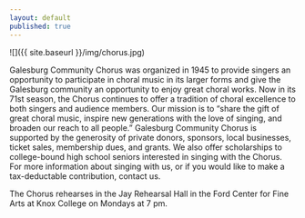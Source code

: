```yaml
---
layout: default
published: true
---
```




![]({{ site.baseurl }}/img/chorus.jpg)

Galesburg Community Chorus was organized in 1945 to provide singers an opportunity
to participate in choral music in its larger forms and give the Galesburg community an
opportunity to enjoy great choral works. Now in its 71st season, the Chorus continues to
offer a tradition of choral excellence to both singers and audience members. Our mission
is to “share the gift of great choral music, inspire new generations with the love of singing,
and broaden our reach to all people.” Galesburg Community Chorus is supported by the
generosity of private donors, sponsors, local businesses, ticket sales, membership dues,
and grants. We also offer scholarships to college-bound high school seniors interested in
singing with the Chorus. For more information about singing with us, or if you would like to
make a tax-deductable contribution, contact us.

The Chorus rehearses in the Jay Rehearsal Hall in the Ford Center for Fine Arts at Knox College on Mondays at 7 pm.
[]({{site.baseurl}}//12654440_1003359943070906_1344338335827563063_n.jpg)
